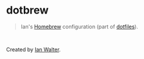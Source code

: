 # dotbrew
> Ian's [Homebrew](https://brew.sh/) configuration (part of
  [dotfiles](https://github.com/ianwalter/dotfiles)).

&nbsp;

Created by [Ian Walter](http://iankwalter.com).
